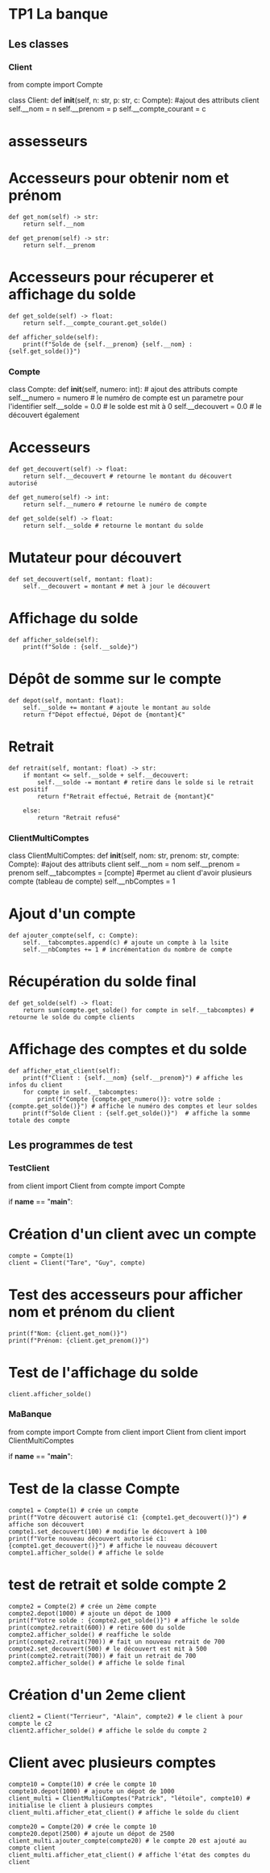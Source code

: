 # TP1 La banque

## Les classes

### Client 
from compte import Compte

class Client:
    def __init__(self, n: str, p: str, c: Compte): #ajout des attributs client
        self.__nom = n
        self.__prenom = p
        self.__compte_courant = c

# assesseurs 
# Accesseurs pour obtenir nom et prénom
    def get_nom(self) -> str:
        return self.__nom

    def get_prenom(self) -> str:
        return self.__prenom

# Accesseurs pour récuperer et affichage du solde
    def get_solde(self) -> float:
        return self.__compte_courant.get_solde()

    def afficher_solde(self):
        print(f"Solde de {self.__prenom} {self.__nom} : {self.get_solde()}")



### Compte
class Compte:
    def __init__(self, numero: int): # ajout des attributs compte 
        self.__numero = numero # le numéro de compte est un parametre pour l'identifier
        self.__solde = 0.0 # le solde est mit à 0
        self.__decouvert = 0.0 # le découvert également

# Accesseurs 
    def get_decouvert(self) -> float:
        return self.__decouvert # retourne le montant du découvert autorisé

    def get_numero(self) -> int:
        return self.__numero # retourne le numéro de compte

    def get_solde(self) -> float:
        return self.__solde # retourne le montant du solde

# Mutateur pour découvert
    def set_decouvert(self, montant: float):
        self.__decouvert = montant # met à jour le découvert

# Affichage du solde
    def afficher_solde(self):
        print(f"Solde : {self.__solde}")

# Dépôt de somme sur le compte
    def depot(self, montant: float):
        self.__solde += montant # ajoute le montant au solde
        return f"Dépot effectué, Dépot de {montant}€"
    
# Retrait
    def retrait(self, montant: float) -> str:
        if montant <= self.__solde + self.__decouvert: 
            self.__solde -= montant # retire dans le solde si le retrait est positif
            return f"Retrait effectué, Retrait de {montant}€"

        else:
            return "Retrait refusé"


### ClientMultiComptes
class ClientMultiComptes:
    def __init__(self, nom: str, prenom: str, compte: Compte): #ajout des attributs client
        self.__nom = nom
        self.__prenom = prenom
        self.__tabcomptes = [compte] #permet au client d'avoir plusieurs compte (tableau de compte)
        self.__nbComptes = 1 

# Ajout d'un compte
    def ajouter_compte(self, c: Compte):
        self.__tabcomptes.append(c) # ajoute un compte à la lsite
        self.__nbComptes += 1 # incrémentation du nombre de compte

# Récupération du solde final
    def get_solde(self) -> float:
        return sum(compte.get_solde() for compte in self.__tabcomptes) # retourne le solde du compte clients
    

# Affichage des comptes et du solde
    def afficher_etat_client(self):
        print(f"Client : {self.__nom} {self.__prenom}") # affiche les infos du client
        for compte in self.__tabcomptes: 
            print(f"Compte {compte.get_numero()}: votre solde : {compte.get_solde()}") # affiche le numéro des comptes et leur soldes
        print(f"Solde Client : {self.get_solde()}")  # affiche la somme totale des compte



## Les programmes de test

### TestClient
from client import Client
from compte import Compte

if __name__ == "__main__":
# Création d'un client avec un compte
    compte = Compte(1)
    client = Client("Tare", "Guy", compte)

# Test des accesseurs pour afficher nom et prénom du client
    print(f"Nom: {client.get_nom()}")
    print(f"Prénom: {client.get_prenom()}")

# Test de l'affichage du solde
    client.afficher_solde()

### MaBanque
from compte import Compte
from client import Client
from client import ClientMultiComptes

if __name__ == "__main__":
# Test de la classe Compte
    compte1 = Compte(1) # crée un compte
    print(f"Votre découvert autorisé c1: {compte1.get_decouvert()}") # affiche son découvert
    compte1.set_decouvert(100) # modifie le découvert à 100
    print(f"Vorte nouveau découvert autorisé c1: {compte1.get_decouvert()}") # affiche le nouveau découvert
    compte1.afficher_solde() # affiche le solde

#  test de retrait et solde compte 2
    compte2 = Compte(2) # crée un 2ème compte
    compte2.depot(1000) # ajoute un dépot de 1000
    print(f"Votre solde : {compte2.get_solde()}") # affiche le solde
    print(compte2.retrait(600)) # retire 600 du solde
    compte2.afficher_solde() # reaffiche le solde
    print(compte2.retrait(700)) # fait un nouveau retrait de 700
    compte2.set_decouvert(500) # le découvert est mit à 500
    print(compte2.retrait(700)) # fait un retrait de 700
    compte2.afficher_solde() # affiche le solde final

# Création d'un 2eme client 
    client2 = Client("Terrieur", "Alain", compte2) # le client à pour compte le c2
    client2.afficher_solde() # affiche le solde du compte 2

# Client avec plusieurs comptes
    compte10 = Compte(10) # crée le compte 10
    compte10.depot(1000) # ajoute un dépot de 1000
    client_multi = ClientMultiComptes("Patrick", "létoile", compte10) # initialise le client à plusieurs comptes 
    client_multi.afficher_etat_client() # affiche le solde du client

    compte20 = Compte(20) # crée le compte 10
    compte20.depot(2500) # ajoute un dépot de 2500
    client_multi.ajouter_compte(compte20) # le compte 20 est ajouté au compte client 
    client_multi.afficher_etat_client() # affiche l'état des comptes du client